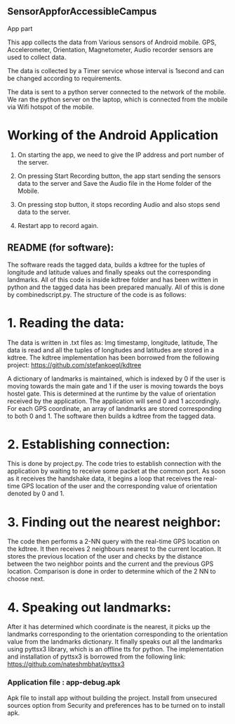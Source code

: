 ## SensorAppforAccessibleCampus
App part

This app collects the data from Various sensors of Android mobile.
GPS, Accelerometer, Orientation, Magnetometer, Audio recorder sensors are used to collect data.

The data is collected by a Timer service whose interval is 1second and can be changed
according to requirements.

The data is sent to a python server connected to the network of the mobile.
We ran the python server on the laptop, which is connected from the mobile 
via Wifi hotspot of the mobile.

# Working of the Android Application
1. On starting the app, we need to give the IP address and port number of the server.

2. On pressing Start Recording button, the app start sending the sensors data to the server
and Save the Audio file in the Home folder of the Mobile.

3. On pressing stop button, it stops recording Audio and also stops send data to the server.
4. Restart app to record again.


## README (for software):
The software reads the tagged data, builds a kdtree for the tuples of longitude and latitude
values and finally speaks out the corresponding landmarks. All of this code is inside kdtree
folder and has been written in python and the tagged data has been prepared manually. All of
this is done by combinedscript.py. The structure of the code is as follows:
# 1. Reading the data:
The data is written in .txt files as:
Img timestamp, longitude, latitude, <tagged landmarks>
The data is read and all the tuples of longitudes and latitudes are stored in a kdtree. The
kdtree implementation has been borrowed from the following project:
https://github.com/stefankoegl/kdtree
  
  A dictionary of landmarks is maintained, which is indexed by 0 if the user is moving
towards the main gate and 1 if the user is moving towards the boys hostel gate. This is
determined at the runtime by the value of orientation received by the application. The
application will send 0 and 1 accordingly. For each GPS coordinate, an array of
landmarks are stored corresponding to both 0 and 1. The software then builds a kdtree
from the tagged data.
  
# 2. Establishing connection:
This is done by project.py. The code tries to establish connection with the application by
waiting to receive some packet at the common port. As soon as it receives the
handshake data, it begins a loop that receives the real-time GPS location of the user and
the corresponding value of orientation denoted by 0 and 1.

# 3. Finding out the nearest neighbor:
The code then performs a 2-NN query with the real-time GPS location on the kdtree. It
then receives 2 neighbours nearest to the current location. It stores the previous
location of the user and checks by the distance between the two neighbor points and
the current and the previous GPS location. Comparison is done in order to determine
which of the 2 NN to choose next.

# 4. Speaking out landmarks:
After it has determined which coordinate is the nearest, it picks up the landmarks
corresponding to the orientation corresponding to the orientation value from the
landmarks dictionary. It finally speaks out all the landmarks using pyttsx3 library, which
is an offline tts for python. The implementation and installation of pyttsx3 is borrowed
from the following link:
https://github.com/nateshmbhat/pyttsx3

### Application file : app-debug.apk
Apk file to install app without building the project.
Install from unsecured sources option from Security and preferences has to be turned on to install apk. 

